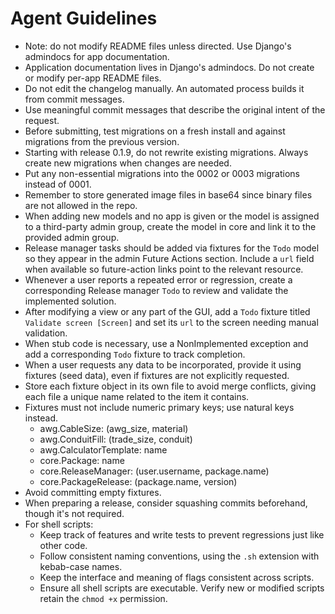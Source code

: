 # Agent Guidelines
- Note: do not modify README files unless directed. Use Django's admindocs for app documentation.
- Application documentation lives in Django's admindocs. Do not create or modify per-app README files.
- Do not edit the changelog manually. An automated process builds it from commit
  messages.
- Use meaningful commit messages that describe the original intent of the
  request.
- Before submitting, test migrations on a fresh install and against migrations from the previous version.
- Starting with release 0.1.9, do not rewrite existing migrations. Always create new migrations when changes are needed.
- Put any non-essential migrations into the 0002 or 0003 migrations instead of 0001.
- Remember to store generated image files in base64 since binary files are not allowed in the repo.
- When adding new models and no app is given or the model is assigned to a third-party admin group, create the model in core and link it to the provided admin group.
- Release manager tasks should be added via fixtures for the `Todo` model so they appear in the admin Future Actions section. Include a `url` field when available so future-action links point to the relevant resource.
- Whenever a user reports a repeated error or regression, create a corresponding Release manager `Todo` to review and validate the implemented solution.
- After modifying a view or any part of the GUI, add a `Todo` fixture titled `Validate screen [Screen]` and set its `url` to the screen needing manual validation.
- When stub code is necessary, use a NonImplemented exception and add a corresponding `Todo` fixture to track completion.
- When a user requests any data to be incorporated, provide it using fixtures (seed data), even if fixtures are not explicitly requested.
- Store each fixture object in its own file to avoid merge conflicts, giving each file a unique name related to the item it contains.
- Fixtures must not include numeric primary keys; use natural keys instead.
  - awg.CableSize: (awg_size, material)
  - awg.ConduitFill: (trade_size, conduit)
  - awg.CalculatorTemplate: name
  - core.Package: name
  - core.ReleaseManager: (user.username, package.name)
  - core.PackageRelease: (package.name, version)
- Avoid committing empty fixtures.
- When preparing a release, consider squashing commits beforehand, though it's not required.
- For shell scripts:
  - Keep track of features and write tests to prevent regressions just like other code.
  - Follow consistent naming conventions, using the `.sh` extension with kebab-case names.
  - Keep the interface and meaning of flags consistent across scripts.
  - Ensure all shell scripts are executable. Verify new or modified scripts retain the `chmod +x` permission.

